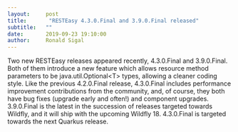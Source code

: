 ```yaml
---
layout:     post
title:       "RESTEasy 4.3.0.Final and 3.9.0.Final released"
subtitle:   ""
date:       2019-09-23 19:10:00
author:     Ronald Sigal
---
```


Two new RESTEasy releases appeared recently, 4.3.0.Final and 3.9.0.Final. Both of them introduce a new feature which allows resource method parameters to be java.util.Optional&lt;T&gt; types, allowing a cleaner coding style. Like the previous 4.2.0.Final release, 4.3.0.Final includes performance improvement contributions from the community, and, of course, they both have bug fixes (upgrade early and often!) and component upgrades. 3.9.0.Final is the latest in the succession of releases targeted towards Wildfly, and it will ship with the upcoming Wildfly 18. 4.3.0.Final is targeted towards the next Quarkus release.
